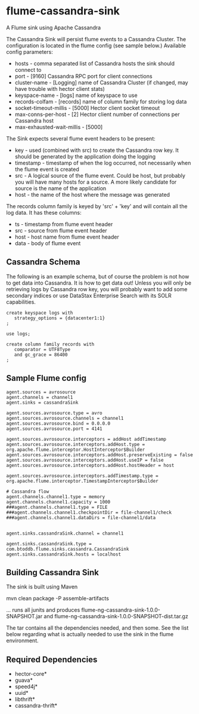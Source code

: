 flume-cassandra-sink
====================

A Flume sink using Apache Cassandra

The Cassandra Sink will persist flume events to a Cassandra Cluster.  The configuration
is located in the flume config (see sample below.)  Available config parameters:

* hosts - comma separated list of Cassandra hosts the sink should connect to
* port - [9160] Cassandra RPC port for client connections
* cluster-name - [Logging] name of Cassandra Cluster (if changed, may have trouble with hector client stats)
* keyspace-name - [logs] name of keyspace to use
* records-colfam - [records] name of column family for storing log data
* socket-timeout-millis - [5000] Hector client socket timeout
* max-conns-per-host - [2] Hector client number of connections per Cassandra host
* max-exhausted-wait-millis - [5000]

The Sink expects several flume event headers to be present:

* key - used (combined with src) to create the Cassandra row key.  It should be generated by the application
doing the logging
* timestamp - timestamp of when the log occurred, not necessarily when the flume event is created
* src - A logical source of the flume event.  Could be host, but probably you will have many hosts for a source.
A more likely candidate for source is the name of the application
* host - the name of the host where the message was generated

The records column family is keyed by 'src' + 'key' and will contain all the log data.  It has these columns:

* ts - timestamp from flume event header
* src -  source from flume event header
* host - host name from flume event header
* data - body of flume event

Cassandra Schema
----------------

The following is an example schema, but of course the problem is not how to get data into Cassandra.
It is how to get data out!  Unless you will only be retrieving logs by Cassandra row key, you will
probably want to add some secondary indices or use DataStax Enterprise Search
with its SOLR capabilities.

    create keyspace logs with
       strategy_options = {datacenter1:1}
    ;

    use logs;

    create column family records with
       comparator = UTF8Type
       and gc_grace = 86400
    ;


Sample Flume config
-------------------

    agent.sources = avrosource
    agent.channels = channel1
    agent.sinks = cassandraSink

    agent.sources.avrosource.type = avro
    agent.sources.avrosource.channels = channel1
    agent.sources.avrosource.bind = 0.0.0.0
    agent.sources.avrosource.port = 4141

    agent.sources.avrosource.interceptors = addHost addTimestamp
    agent.sources.avrosource.interceptors.addHost.type = org.apache.flume.interceptor.HostInterceptor$Builder
    agent.sources.avrosource.interceptors.addHost.preserveExisting = false
    agent.sources.avrosource.interceptors.addHost.useIP = false
    agent.sources.avrosource.interceptors.addHost.hostHeader = host

    agent.sources.avrosource.interceptors.addTimestamp.type = org.apache.flume.interceptor.TimestampInterceptor$Builder

    # Cassandra flow
    agent.channels.channel1.type = memory
    agent.channels.channel1.capacity = 1000
    ###agent.channels.channel1.type = FILE
    ###agent.channels.channel1.checkpointDir = file-channel1/check
    ###agent.channels.channel1.dataDirs = file-channel1/data


    agent.sinks.cassandraSink.channel = channel1

    agent.sinks.cassandraSink.type = com.btoddb.flume.sinks.cassandra.CassandraSink
    agent.sinks.cassandraSink.hosts = localhost

Building Cassandra Sink
-----------------------

The sink is built using Maven

   mvn clean package -P assemble-artifacts

... runs all junits and produces flume-ng-cassandra-sink-1.0.0-SNAPSHOT.jar and
    flume-ng-cassandra-sink-1.0.0-SNAPSHOT-dist.tar.gz

The tar contains all the dependencies needed, and then some.  See the list below regarding what is actually needed
to use the sink in the flume environment.

Required Dependencies
---------------------

* hector-core*
* guava*
* speed4j*
* uuid*
* libthrift*
* cassandra-thrift*


